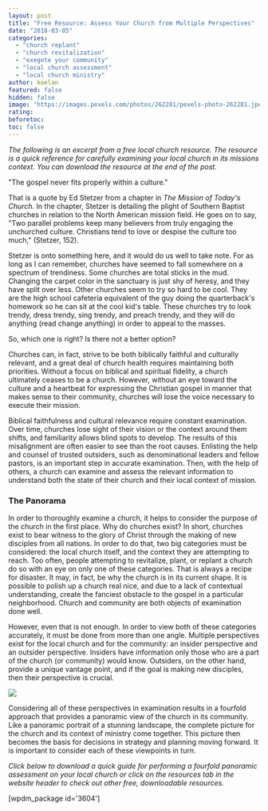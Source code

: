 ```yaml
---
layout: post
title: "Free Resource: Assess Your Church from Multiple Perspectives"
date: "2018-03-05"
categories: 
  - "church replant"
  - "church revitalization"
  - "exegete your community"
  - "local church assessment"
  - "local church ministry"
author: keelan
featured: false
hidden: false
image: "https://images.pexels.com/photos/262281/pexels-photo-262281.jpeg?auto=compress&cs=tinysrgb&w=1260&h=750&dpr=1"
rating:
beforetoc:
toc: false
---
```


_The following is an excerpt from a free local church resource. The resource is a quick reference for carefully examining your local church in its missions context. You can download the resource at the end of the post._

"The gospel never fits properly within a culture."

That is a quote by Ed Stetzer from a chapter in _The Mission of Today's Church._ In the chapter, Stetzer is detailing the plight of Southern Baptist churches in relation to the North American mission field. He goes on to say, "Two parallel problems keep many believers from truly engaging the unchurched culture. Christians tend to love or despise the culture too much," (Stetzer, 152).

Stetzer is onto something here, and it would do us well to take note. For as long as I can remember, churches have seemed to fall somewhere on a spectrum of trendiness. Some churches are total sticks in the mud. Changing the carpet color in the sanctuary is just shy of heresy, and they have split over less. Other churches seem to try so hard to be cool. They are the high school cafeteria equivalent of the guy doing the quarterback's homework so he can sit at the cool kid's table. These churches try to look trendy, dress trendy, sing trendy, and preach trendy, and they will do anything (read change anything) in order to appeal to the masses.

So, which one is right? Is there not a better option?

Churches can, in fact, strive to be both biblically faithful and culturally relevant, and a great deal of church health requires maintaining both priorities. Without a focus on biblical and spiritual fidelity, a church ultimately ceases to be a church. However, without an eye toward the culture and a heartbeat for expressing the Christian gospel in manner that makes sense to their community, churches will lose the voice necessary to execute their mission.

Biblical faithfulness and cultural relevance require constant examination. Over time, churches lose sight of their vision or the context around them shifts, and familiarity allows blind spots to develop. The results of this misalignment are often easier to see than the root causes. Enlisting the help and counsel of trusted outsiders, such as denominational leaders and fellow pastors, is an important step in accurate examination. Then, with the help of others, a church can examine and assess the relevant information to understand both the state of their church and their local context of mission.

### The Panorama

In order to thoroughly examine a church, it helps to consider the purpose of the church in the first place. Why do churches exist? In short, churches exist to bear witness to the glory of Christ through the making of new disciples from all nations. In order to do that, two big categories must be considered: the local church itself, and the context they are attempting to reach. Too often, people attempting to revitalize, plant, or replant a church do so with an eye on only one of these categories. That is always a recipe for disaster. It may, in fact, be why the church is in its current shape. It is possible to polish up a church real nice, and due to a lack of contextual understanding, create the fanciest obstacle to the gospel in a particular neighborhood. Church and community are both objects of examination done well.

However, even that is not enough. In order to view both of these categories accurately, it must be done from more than one angle. Multiple perspectives exist for the local church and for the community: an insider perspective and an outsider perspective. Insiders have information only those who are a part of the church (or community) would know. Outsiders, on the other hand, provide a unique vantage point, and if the goal is making new disciples, then their perspective is crucial.

[![](images/Screenshot-2018-03-05-at-10.22.18-AM-1024x712.png)](https://keelancook.files.wordpress.com/2020/08/31d56-screenshot-2018-03-05-at-10.22.18-am.png)

Considering all of these perspectives in examination results in a fourfold approach that provides a panoramic view of the church in its community. Like a panoramic portrait of a stunning landscape, the complete picture for the church and its context of ministry come together. This picture then becomes the basis for decisions in strategy and planning moving forward. It is important to consider each of these viewpoints in turn. 

_Click below to download a quick guide for performing a fourfold panoramic assessment on your local church or click on the resources tab in the website header to check out other free, downloadable resources._

\[wpdm\_package id='3604'\]
